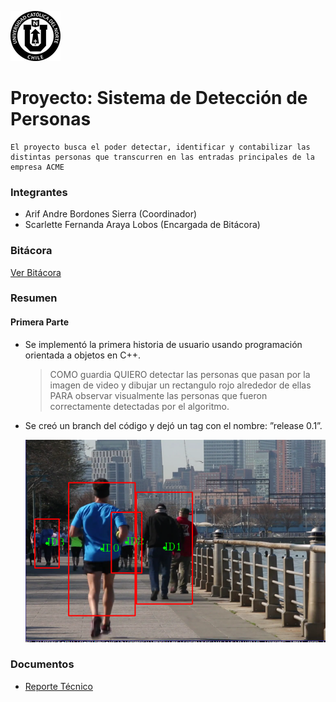 ![UCN](docs/images/60x60-ucn-negro.png)

# Proyecto: Sistema de Detección de Personas

    El proyecto busca el poder detectar, identificar y contabilizar las distintas personas que transcurren en las entradas principales de la empresa ACME

### Integrantes

* Arif Andre Bordones Sierra (Coordinador)
* Scarlette Fernanda Araya Lobos (Encargada de Bitácora)

### Bitácora

[Ver Bitácora](docs/BITACORA.md)

### Resumen

#### Primera Parte 
- Se implementó la primera historia de
usuario usando programación orientada a objetos en C++. 
    > COMO guardia QUIERO detectar las personas que pasan por la imagen de video y dibujar un
    rectangulo rojo alrededor de ellas PARA observar visualmente las personas que fueron correctamente
    detectadas por el algoritmo.
- Se creó un branch del código y
dejó un tag con el nombre: ”release 0.1”.

    ![image](docs/images/imagenInforme.png)
    
### Documentos

* [Reporte Técnico](docs/README.md)




